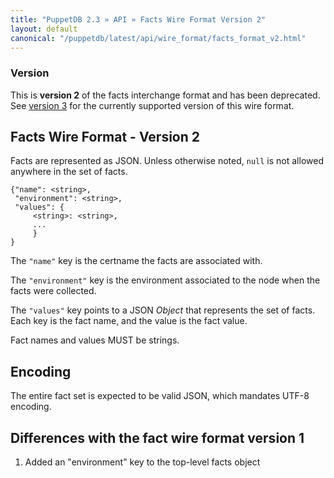 ```yaml
---
title: "PuppetDB 2.3 » API » Facts Wire Format Version 2"
layout: default
canonical: "/puppetdb/latest/api/wire_format/facts_format_v2.html"
---
```


[facts_v3]: facts_format_v3.html

### Version

This is **version 2** of the facts interchange format and has been deprecated. See [version 3][facts_v3] for the currently supported version of this wire format.

## Facts Wire Format - Version 2

Facts are represented as JSON. Unless otherwise noted, `null` is not
allowed anywhere in the set of facts.

    {"name": <string>,
     "environment": <string>,
     "values": {
         <string>: <string>,
         ...
         }
    }

The `"name"` key is the certname the facts are associated with.

The `"environment"` key is the environment associated to the node when the facts were collected.

The `"values"` key points to a JSON _Object_ that represents the set
of facts. Each key is the fact name, and the value is the fact value.

Fact names and values MUST be strings.

## Encoding

The entire fact set is expected to be valid JSON, which mandates UTF-8
encoding.


Differences with the fact wire format version 1
-----

1. Added an "environment" key to the top-level facts object
